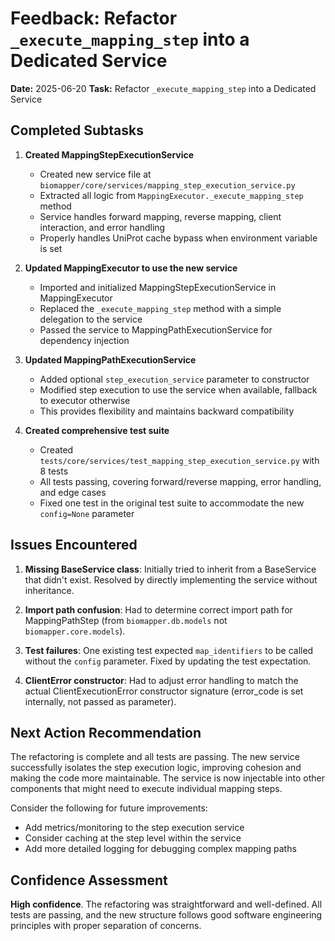 # Feedback: Refactor `_execute_mapping_step` into a Dedicated Service

**Date:** 2025-06-20
**Task:** Refactor `_execute_mapping_step` into a Dedicated Service

## Completed Subtasks

1. **Created MappingStepExecutionService** 
   - Created new service file at `biomapper/core/services/mapping_step_execution_service.py`
   - Extracted all logic from `MappingExecutor._execute_mapping_step` method
   - Service handles forward mapping, reverse mapping, client interaction, and error handling
   - Properly handles UniProt cache bypass when environment variable is set

2. **Updated MappingExecutor to use the new service**
   - Imported and initialized MappingStepExecutionService in MappingExecutor
   - Replaced the `_execute_mapping_step` method with a simple delegation to the service
   - Passed the service to MappingPathExecutionService for dependency injection

3. **Updated MappingPathExecutionService**
   - Added optional `step_execution_service` parameter to constructor
   - Modified step execution to use the service when available, fallback to executor otherwise
   - This provides flexibility and maintains backward compatibility

4. **Created comprehensive test suite**
   - Created `tests/core/services/test_mapping_step_execution_service.py` with 8 tests
   - All tests passing, covering forward/reverse mapping, error handling, and edge cases
   - Fixed one test in the original test suite to accommodate the new `config=None` parameter

## Issues Encountered

1. **Missing BaseService class**: Initially tried to inherit from a BaseService that didn't exist. Resolved by directly implementing the service without inheritance.

2. **Import path confusion**: Had to determine correct import path for MappingPathStep (from `biomapper.db.models` not `biomapper.core.models`).

3. **Test failures**: One existing test expected `map_identifiers` to be called without the `config` parameter. Fixed by updating the test expectation.

4. **ClientError constructor**: Had to adjust error handling to match the actual ClientExecutionError constructor signature (error_code is set internally, not passed as parameter).

## Next Action Recommendation

The refactoring is complete and all tests are passing. The new service successfully isolates the step execution logic, improving cohesion and making the code more maintainable. The service is now injectable into other components that might need to execute individual mapping steps.

Consider the following for future improvements:
- Add metrics/monitoring to the step execution service
- Consider caching at the step level within the service
- Add more detailed logging for debugging complex mapping paths

## Confidence Assessment

**High confidence**. The refactoring was straightforward and well-defined. All tests are passing, and the new structure follows good software engineering principles with proper separation of concerns.